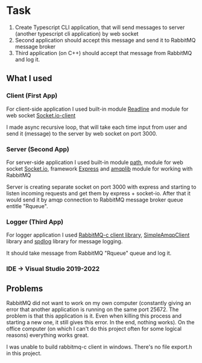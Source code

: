 # Task
1. Create Typescript CLI application, that will send messages to server (another typescript cli application) by web socket
2. Second application should accept this message and send it to RabbitMQ message broker
3. Third application (on C++) should accept that message from RabbitMQ and log it.

## What I used

### Client (First App)
For client-side application I used built-in module [Readline](https://nodejs.org/api/readline.html) and module for web socket [Socket.io-client](https://www.npmjs.com/package/socket.io-client)

I made async recursive loop, that will take each time input from user and send it (message) to the server by web socket on port 3000.

### Server (Second App)
For server-side application I used built-in module [path](https://nodejs.org/api/path.html), module for web socket [Socket.io](https://socket.io/docs/v4/), framework [Express](https://expressjs.com/) and [amqplib](https://www.npmjs.com/package/amqplib) module for working with RabbitMQ

 
Server is creating separate socket on port 3000 with express and starting to listen incoming requests and get them by express + socket-io. After that it would send it by amqp connection to RabbitMQ message broker queue entitle "Rqueue".

### Logger (Third App)
For logger application I used [RabbitMQ-c client library](https://github.com/alanxz/rabbitmq-c), [SimpleAmqpClient](https://github.com/alanxz/SimpleAmqpClient) library and [spdlog](https://github.com/gabime/spdlog) library for message logging.

It should take message from RabbitMQ "Rqueue" queue and log it.

### IDE -> Visual Studio 2019-2022

## Problems

RabbitMQ did not want to work on my own computer (constantly giving an error that another application is running on the same port 25672. The problem is that this application is it. Even when killing this process and starting a new one, it still gives this error. In the end, nothing works). On the office computer (on which I can't do this project often for some logical reasons) everything works great.

I was unable to build rabbitmq-c client in windows. There's no file export.h in this project.
